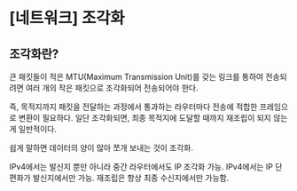 # [네트워크] 조각화

## 조각화란?

큰 패킷들이 적은 MTU(Maximum Transmission Unit)를 갖는 링크를 통하여 전송되려면 여러 개의 작은 패킷으로 조각화되어 전송되어야 한다.

즉, 목적지까지 패킷을 전달하는 과정에서 통과하는 라우터마다 전송에 적합한 프레임으로 변환이 필요하다. 일단 조각화되면, 최종 목적지에 도달할 때까지 재조립이 되지 않는 게 일반적이다.

쉽게 말하면 데이터의 양이 많아 쪼개 보내는 것이 조각화.

IPv4에서는 발신지 뿐만 아니라 중간 라우터에서도 IP 조각화 가능.
IPv4에서는 IP 단편화가 발신지에서만 가능. 재조립은 항상 최종 수신지에서만 가능함.